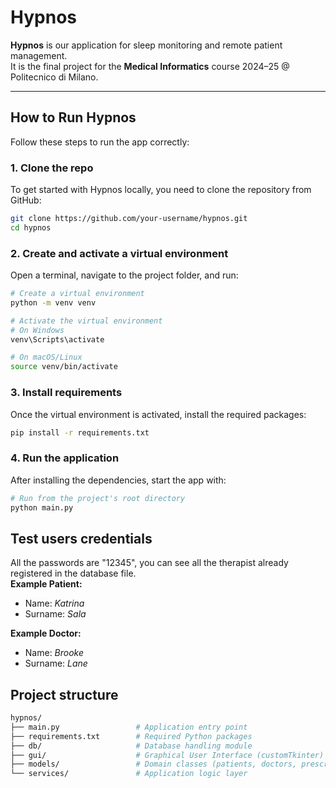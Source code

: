 # Hypnos

**Hypnos** is our application for sleep monitoring and remote patient management.  
It is the final project for the **Medical Informatics** course 2024–25 @ Politecnico di Milano.

---

## How to Run Hypnos

Follow these steps to run the app correctly:

### 1. Clone the repo
To get started with Hypnos locally, you need to clone the repository from GitHub:
```bash
git clone https://github.com/your-username/hypnos.git
cd hypnos
```

### 2. Create and activate a virtual environment

Open a terminal, navigate to the project folder, and run:

```bash
# Create a virtual environment
python -m venv venv

# Activate the virtual environment
# On Windows
venv\Scripts\activate

# On macOS/Linux
source venv/bin/activate
```
### 3. Install requirements
Once the virtual environment is activated, install the required packages:
```bash
pip install -r requirements.txt
```

### 4. Run the application
After installing the dependencies, start the app with:
```bash
# Run from the project's root directory
python main.py
```

## Test users credentials
All the passwords are "12345", you can see all the therapist already registered in the database file.  
**Example Patient:**  
- Name: *Katrina*  
- Surname: *Sala*

**Example Doctor:**  
- Name: *Brooke*  
- Surname: *Lane*


## Project structure
```bash
hypnos/
├── main.py                 # Application entry point
├── requirements.txt        # Required Python packages
├── db/                     # Database handling module
├── gui/                    # Graphical User Interface (customTkinter)
├── models/                 # Domain classes (patients, doctors, prescriptions, etc.)
└── services/               # Application logic layer
```









